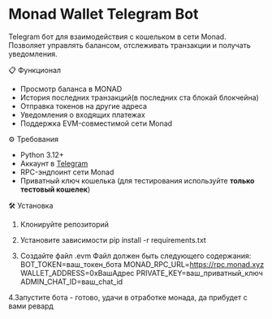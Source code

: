 # Monad Wallet Telegram Bot

Telegram бот для взаимодействия с кошельком в сети Monad. Позволяет управлять балансом, отслеживать транзакции и получать уведомления.

📋 Функционал
- Просмотр баланса в MONAD
- История последних транзакций(в последних ста блокай блокчейна)
- Отправка токенов на другие адреса
- Уведомления о входящих платежах
- Поддержка EVM-совместимой сети Monad

⚙️ Требования
- Python 3.12+
- Аккаунт в [Telegram](https://telegram.org)
- RPC-эндпоинт сети Monad
- Приватный ключ кошелька (для тестирования используйте **только тестовый кошелек**)

🛠 Установка
1. Клонируйте репозиторий

2. Установите зависимости 
pip install -r requirements.txt

3. Создайте файл .evm
Файл должен быть следующего содержания:
BOT_TOKEN=ваш_токен_бота
MONAD_RPC_URL=https://rpc.monad.xyz
WALLET_ADDRESS=0xВашАдрес
PRIVATE_KEY=ваш_приватный_ключ
ADMIN_CHAT_ID=ваш_chat_id

4.Запустите бота - готово, удачи в отработке монада, да прибудет с вами ревард
